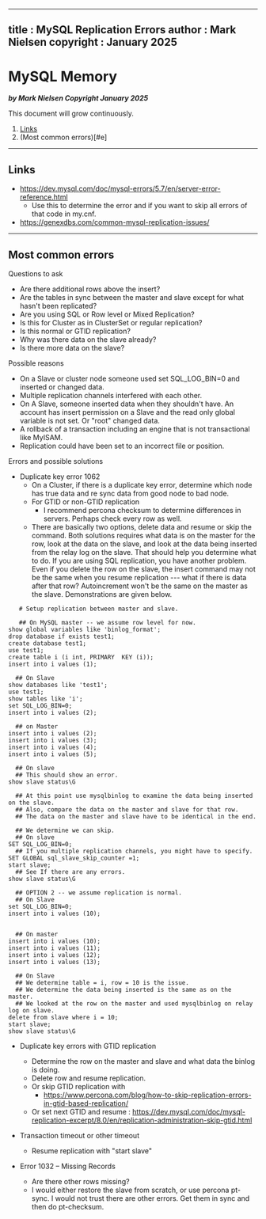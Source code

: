 
---
title : MySQL Replication Errors
author : Mark Nielsen
copyright : January 2025
---


MySQL Memory
==============================

_**by Mark Nielsen
Copyright January 2025**_

This document will grow continuously. 

1. [Links](#links)
2. (Most common errors)[#e]

* * *
<a name=links></a>Links
-----

* https://dev.mysql.com/doc/mysql-errors/5.7/en/server-error-reference.html
    * Use this to determine the error and if you want to skip all errors of that code in my.cnf. 
* https://genexdbs.com/common-mysql-replication-issues/

* * *
<a name=e></a>Most common errors
-----
Questions to ask
* Are there additional rows above the insert?
* Are the tables in sync between the master and slave except for what hasn't been replicated?
* Are you using SQL or Row level or Mixed Replication?
* Is this for  Cluster as in ClusterSet or regular replication?
* Is this normal or GTID replication?
* Why was there data on the slave already?
* Is there more data on the slave?

Possible reasons
* On a Slave or cluster node someone used set SQL_LOG_BIN=0 and inserted or changed data.
* Multiple replication channels interfered with each other.
* On A Slave, someone inserted data when they shouldn't have. An account has insert permission on a Slave
and the read only global variable is not set. Or "root" changed data.
* A rollback of a transaction including an engine that is not transactional like MyISAM. 
* Replication could have been set to an incorrect file or position. 

Errors and possible solutions
* Duplicate key error 1062
    * On a Cluster, if there is a duplicate key error, determine which node has true data and re sync data from
    good node to bad node.
    * For GTID or non-GTID replication
        * I recommend percona checksum to determine differences in servers. Perhaps check every row as well.
	* There are basically two options, delete data and resume or skip the command. Both solutions requires
	what data is on the master for the row, look at the data on the slave, and look at the data being
	inserted from the relay log on the slave. That should help you determine what to do. If you are using
	SQL replication, you have another problem. Even if you delete the row on the slave, the insert command
	may not be the same when you resume replication --- what if there is data after that row? Autoincrement
	won't be the same on the master as the slave. Demonstrations are given below.
```
   # Setup replication between master and slave. 

   ## On MySQL master -- we assume row level for now. 
show global variables like 'binlog_format';
drop database if exists test1;
create database test1;
use test1;
create table i (i int, PRIMARY  KEY (i));
insert into i values (1);

  ## On Slave
show databases like 'test1';
use test1;
show tables like 'i';
set SQL_LOG_BIN=0;
insert into i values (2);

  ## on Master
insert into i values (2);
insert into i values (3);
insert into i values (4);
insert into i values (5);

  ## On slave
  ## This should show an error.
show slave status\G

  ## At this point use mysqlbinlog to examine the data being inserted on the slave.
  ## Also, compare the data on the master and slave for that row.
  ## The data on the master and slave have to be identical in the end. 

  ## We determine we can skip.
  ## On slave
SET SQL_LOG_BIN=0;
  ## If you multiple replication channels, you might have to specify. 
SET GLOBAL sql_slave_skip_counter =1;
start slave;
  ## See If there are any errors.
show slave status\G

  ## OPTION 2 -- we assume replication is normal.
  ## On Slave
set SQL_LOG_BIN=0;
insert into i values (10);
  

  ## On master
insert into i values (10);
insert into i values (11);
insert into i values (12);
insert into i values (13);
  
  ## On Slave
  ## We determine table = i, row = 10 is the issue.
  ## We determine the data being inserted is the same as on the master.
  ## We looked at the row on the master and used mysqlbinlog on relay log on slave. 
delete from slave where i = 10;
start slave;
show slave status\G
```
* Duplicate key errors with GTID replication
    * Determine the row on the master and slave and what data the binlog is doing.
    * Delete row and resume replication.
    * Or skip GTID replication with
        * https://www.percona.com/blog/how-to-skip-replication-errors-in-gtid-based-replication/
	* Or set next GTID and resume : https://dev.mysql.com/doc/mysql-replication-excerpt/8.0/en/replication-administration-skip-gtid.html
	
* Transaction timeout or other timeout
   * Resume replication with "start slave"

* Error 1032 – Missing Records
    * Are there other rows missing?
    * I would either restore the slave from scratch, or use percona pt-sync. I would not trust there
    are other errors. Get them in sync and then do pt-checksum. 
